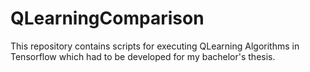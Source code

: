 # QLearningComparison
This repository contains scripts for executing QLearning Algorithms in Tensorflow which had to be developed for my bachelor's thesis.
